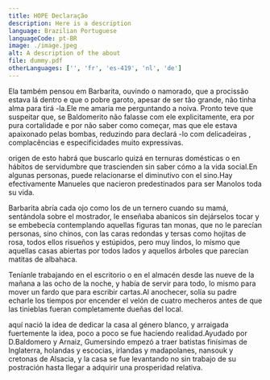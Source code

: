 ```yaml
---
title: HOPE Declaração
description: Here is a description
language: Brazilian Portuguese
languageCode: pt-BR
image: ./image.jpeg
alt: A description of the about
file: dummy.pdf
otherLanguages: ['', 'fr', 'es-419', 'nl', 'de']
---
```


Ela também pensou em Barbarita, ouvindo o namorado, que a procissão estava lá dentro e que o pobre garoto, apesar de ser tão grande, não tinha alma para tirá -la.Ele me amaria me perguntando a noiva. Pronto teve que suspeitar que, se Baldomerito não falasse com ele explicitamente, era por pura cortalidade e por não saber como começar, mas que ele estava apaixonado pelas bombas, reduzindo para declará -lo com delicadeiras , complacências e especificidades muito expressivas.

origen de esto habrá que buscarlo quizá en ternuras domésticas o en hábitos de servidumbre que trascienden sin saber cómo a la vida social.En algunas personas, puede relacionarse el diminutivo con el sino.Hay efectivamente Manueles que nacieron predestinados para ser Manolos toda su vida.

Barbarita abría cada ojo como los de un ternero cuando su mamá, sentándola sobre el mostrador, le enseñaba abanicos sin dejárselos tocar y se embebecía contemplando aquellas figuras tan monas, que no le parecían personas, sino chinos, con las caras redondas y tersas como hojitas de rosa, todos ellos risueños y estúpidos, pero muy lindos, lo mismo que aquellas casas abiertas por todos lados y aquellos árboles que parecían matitas de albahaca.

Teníanle trabajando en el escritorio o en el almacén desde las nueve de la mañana a las ocho de la noche, y había de servir para todo, lo mismo para mover un fardo que para escribir cartas.Al anochecer, solía su padre echarle los tiempos por encender el velón de cuatro mecheros antes de que las tinieblas fueran completamente dueñas del local.

aquí nació la idea de dedicar la casa al género blanco, y arraigada fuertemente la idea, poco a poco se fue haciendo realidad.Ayudado por D.Baldomero y Arnaiz, Gumersindo empezó a traer batistas finísimas de Inglaterra, holandas y escocias, irlandas y madapolanes, nansouk y cretonas de Alsacia, y la casa se fue levantando no sin trabajo de su postración hasta llegar a adquirir una prosperidad relativa.
